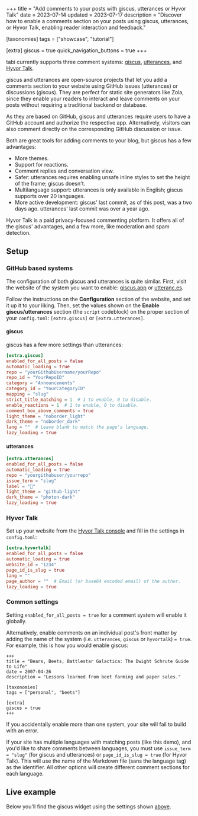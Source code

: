 +++
title = "Add comments to your posts with giscus, utterances or Hyvor Talk"
date = 2023-07-14
updated = 2023-07-17
description = "Discover how to enable a comments section on your posts using giscus, utterances, or Hyvor Talk, enabling reader interaction and feedback."

[taxonomies]
tags = ["showcase", "tutorial"]

[extra]
giscus = true
quick_navigation_buttons = true
+++

tabi currently supports three comment systems: [giscus](https://giscus.app/), [utterances](https://utteranc.es/), and [Hyvor Talk](https://talk.hyvor.com/).

giscus and utterances are open-source projects that let you add a comments section to your website using GitHub issues (utterances) or discussions (giscus). They are perfect for static site generators like Zola, since they enable your readers to interact and leave comments on your posts without requiring a traditional backend or database.

As they are based on GitHub, giscus and utterances require users to have a GitHub account and authorize the respective app. Alternatively, visitors can also comment directly on the corresponding GitHub discussion or issue.

Both are great tools for adding comments to your blog, but giscus has a few advantages:
- More themes.
- Support for reactions.
- Comment replies and conversation view.
- Safer: utterances requires enabling unsafe inline styles to set the height of the frame; giscus doesn't.
- Multilanguage support: utterances is only available in English; giscus supports over 20 languages.
- More active development: giscus' last commit, as of this post, was a two days ago. utterances' last commit was over a year ago.

Hyvor Talk is a paid privacy-focused commenting platform. It offers all of the giscus' advantages, and a few more, like moderation and spam detection.

## Setup

### GitHub based systems

The configuration of both giscus and utterances is quite similar. First, visit the website of the system you want to enable: [giscus.app](https://giscus.app/) or [utteranc.es](https://utteranc.es/).

Follow the instructions on the **Configuration** section of the website, and set it up it to your liking. Then, set the values shown on the **Enable giscus/utterances** section (the `script` codeblock) on the proper section of your `config.toml`: `[extra.giscus]` or `[extra.utterances]`.

#### giscus

giscus has a few more settings than utterances:

```toml
[extra.giscus]
enabled_for_all_posts = false
automatic_loading = true
repo = "yourGithubUsername/yourRepo"
repo_id = "YourRepoID"
category = "Announcements"
category_id = "YourCategoryID"
mapping = "slug"
strict_title_matching = 1  # 1 to enable, 0 to disable.
enable_reactions = 1  # 1 to enable, 0 to disable.
comment_box_above_comments = true
light_theme = "noborder_light"
dark_theme = "noborder_dark"
lang = ""  # Leave blank to match the page's language.
lazy_loading = true
```

#### utterances

```toml
[extra.utterances]
enabled_for_all_posts = false
automatic_loading = true
repo = "yourgithubuser/yourrepo"
issue_term = "slug"
label = "💬"
light_theme = "github-light"
dark_theme = "photon-dark"
lazy_loading = true
```

### Hyvor Talk

Set up your website from the [Hyvor Talk console](https://talk.hyvor.com/console) and fill in the settings in `config.toml`:

```toml
[extra.hyvortalk]
enabled_for_all_posts = false
automatic_loading = true
website_id = "1234"
page_id_is_slug = true
lang = ""
page_author = ""  # Email (or base64 encoded email) of the author.
lazy_loading = true
```

### Common settings

Setting `enabled_for_all_posts = true` for a comment system will enable it globally.

Alternatively, enable comments on an individual post's front matter by adding the name of the system (i.e. `utterances`, `giscus` or `hyvortalk`) `= true`. For example, this is how you would enable giscus:

```toml,hl_lines=09-10
+++
title = "Bears, Beets, Battlestar Galactica: The Dwight Schrute Guide to Life"
date = 2007-04-26
description = "Lessons learned from beet farming and paper sales."

[taxonomies]
tags = ["personal", "beets"]

[extra]
giscus = true
+++
```

If you accidentally enable more than one system, your site will fail to build with an error.

If your site has multiple languages with matching posts (like this demo), and you'd like to share comments between languages, you must use `issue_term = "slug"` (for giscus and utterances) or `page_id_is_slug = true` (for Hyvor Talk). This will use the name of the Markdown file (sans the language tag) as the identifier. All other options will create different comment sections for each language.

## Live example

Below you'll find the giscus widget using the settings shown [above](#giscus).
